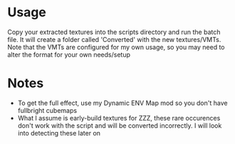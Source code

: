 # Usage
Copy your extracted textures into the scripts directory and run the batch file. It will create a folder called 'Converted' with the new textures/VMTs. Note that the VMTs are configured for my own usage, so you may need to alter the format for your own needs/setup

# Notes
- To get the full effect, use my Dynamic ENV Map mod so you don't have fullbright cubemaps
- What I assume is early-build textures for ZZZ, these rare occurences don't work with the script and will be converted incorrectly. I will look into detecting these later on
